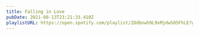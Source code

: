 ```yaml
---
title: Falling in Love
pubDate: 2021-08-13T23:21:33.410Z
playlistURL: https://open.spotify.com/playlist/2Ddbnwh9L9xMjdwS05FhLE?go=1&sp_cid=f475fbd29105abc77dce86abdcb6c68b&nd=1&dlsi=fdcd603634b141bd
---
```

